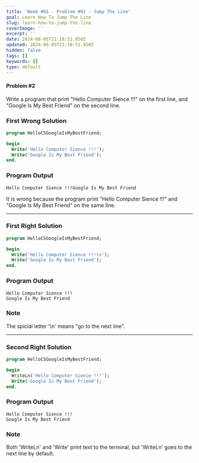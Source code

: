```yaml
---
title: 'Week #01 - Problem #02 - Jump The Line'
goal: Learn How To Jump The Line
slug: learn-how-to-jump-the-line
coverImage: ''
excerpt: ''
date: 2024-08-05T21:18:51.850Z
updated: 2024-08-05T21:18:51.850Z
hidden: false
tags: []
keywords: []
type: default
---
```


<script>import CodeBlock from "$lib/components/molecules/CodeBlock.svelte";</script>

#### Problem #2

Write a program that print "Hello Computer Sience !!!" on the first line, and "Google Is My Best Friend" on the second line.

### First Wrong Solution

<CodeBlock lang="pascal">

```pascal
program HelloCSGoogleIsMyBestFriend;

begin
  Write('Hello Computer Sience !!!');
  Write('Google Is My Best Friend');
end.
```

</CodeBlock>

### Program Output

<CodeBlock lang="shell">

```shell
Hello Computer Sience !!!Google Is My Best Friend
```

</CodeBlock>

It is wrong because the program print "Hello Computer Sience !!!" and "Google Is My Best Friend" on the same line.

---

### First Right Solution

<CodeBlock lang="pascal">

```pascal
program HelloCSGoogleIsMyBestFriend;

begin
  Write('Hello Computer Sience !!!\n');
  Write('Google Is My Best Friend');
end.
```

</CodeBlock>

### Program Output

<CodeBlock lang="shell">

```shell
Hello Computer Sience !!!
Google Is My Best Friend
```

</CodeBlock>

### Note

The spicial letter '\n' means "go to the next line".

---

### Second Right Solution

<CodeBlock lang="pascal">

```pascal
program HelloCSGoogleIsMyBestFriend;

begin
  WriteLn('Hello Computer Sience !!!');
  Write('Google Is My Best Friend');
end.
```

</CodeBlock>

### Program Output

<CodeBlock lang="shell">

```shell
Hello Computer Sience !!!
Google Is My Best Friend
```

</CodeBlock>

### Note

Both 'WriteLn' and 'Write' print text to the terminal, but 'WriteLn' goes to the next line by default.
